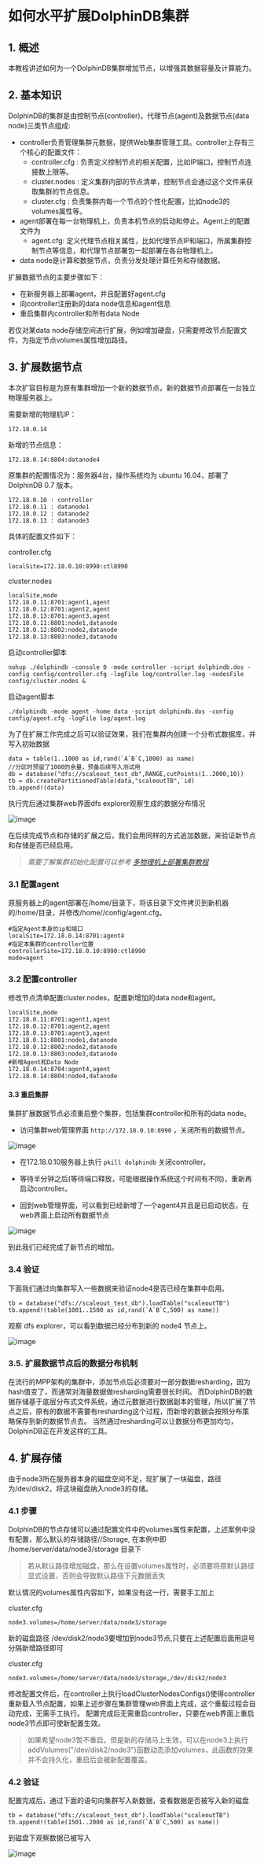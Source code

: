# 如何水平扩展DolphinDB集群

## 1. 概述

本教程讲述如何为一个DolphinDB集群增加节点，以增强其数据容量及计算能力。

## 2. 基本知识

DolphinDB的集群是由控制节点(controller)，代理节点(agent)及数据节点(data node)三类节点组成:
- controller负责管理集群元数据，提供Web集群管理工具。controller上存有三个核心的配置文件：
    - controller.cfg : 负责定义控制节点的相关配置，比如IP端口，控制节点连接数上限等。
    - cluster.nodes : 定义集群内部的节点清单，控制节点会通过这个文件来获取集群的节点信息。
    - cluster.cfg : 负责集群内每一个节点的个性化配置，比如node3的volumes属性等。
- agent部署在每一台物理机上，负责本机节点的启动和停止。Agent上的配置文件为
    - agent.cfg: 定义代理节点相关属性，比如代理节点IP和端口，所属集群控制节点等信息，和代理节点部署包一起部署在各台物理机上。
- data node是计算和数据节点，负责分发处理计算任务和存储数据。

扩展数据节点的主要步骤如下：
- 在新服务器上部署agent，并且配置好agent.cfg
- 向controller注册新的data node信息和agent信息
- 重启集群内controller和所有data Node

若仅对某data node存储空间进行扩展，例如增加硬盘，只需要修改节点配置文件，为指定节点volumes属性增加路径。

## 3. 扩展数据节点

本次扩容目标是为原有集群增加一个新的数据节点，新的数据节点部署在一台独立物理服务器上。

需要新增的物理机IP：
```
172.18.0.14
```
新增的节点信息：
```
172.18.0.14:8804:datanode4
```
原集群的配置情况为：服务器4台，操作系统均为 ubuntu 16.04，部署了 DolphinDB 0.7 版本。

```
172.18.0.10 : controller
172.18.0.11 : datanode1
172.18.0.12 : datanode2
172.18.0.13 : datanode3
```

具体的配置文件如下：

controller.cfg
```
localSite=172.18.0.10:8990:ctl8990
```
cluster.nodes
```
localSite,mode
172.18.0.11:8701:agent1,agent
172.18.0.12:8701:agent2,agent
172.18.0.13:8701:agent3,agent
172.18.0.11:8801:node1,datanode
172.18.0.12:8802:node2,datanode
172.18.0.13:8803:node3,datanode
```
启动controller脚本
```
nohup ./dolphindb -console 0 -mode controller -script dolphindb.dos -config config/controller.cfg -logFile log/controller.log -nodesFile config/cluster.nodes &
```
启动agent脚本
```
./dolphindb -mode agent -home data -script dolphindb.dos -config config/agent.cfg -logFile log/agent.log
```

为了在扩展工作完成之后可以验证效果，我们在集群内创建一个分布式数据库，并写入初始数据
```
data = table(1..1000 as id,rand(`A`B`C,1000) as name)
//分区时预留了1000的余量，预备后续写入测试用
db = database("dfs://scaleout_test_db",RANGE,cutPoints(1..2000,10))
tb = db.createPartitionedTable(data,"scaleoutTB",`id)
tb.append!(data)
```
执行完后通过集群web界面dfs explorer观察生成的数据分布情况

![image](https://github.com/dolphindb/Tutorials_CN/blob/master/images/scaleout/scale_dfs_exp1.PNG?raw=true)

在后续完成节点和存储的扩展之后，我们会用同样的方式追加数据，来验证新节点和存储是否已经启用。


> *需要了解集群初始化配置可以参考 [多物理机上部署集群教程](https://github.com/dolphindb/Tutorials_CN/blob/master/multi_machine_cluster_deploy.md)*

### 3.1 配置agent

原服务器上的agent部署在/home/<DolphinDBRoot>目录下，将该目录下文件拷贝到新机器的/home/<DolphinDBRoot>目录，并修改/home/<DolphinDBRoot>/config/agent.cfg。

```
#指定Agent本身的ip和端口
localSite=172.18.0.14:8701:agent4
#指定本集群的controller位置
controllerSite=172.18.0.10:8990:ctl8990
mode=agent
```

### 3.2 配置controller

修改节点清单配置cluster.nodes，配置新增加的data node和agent。

```
localSite,mode
172.18.0.11:8701:agent1,agent
172.18.0.12:8701:agent2,agent
172.18.0.13:8701:agent3,agent
172.18.0.11:8801:node1,datanode
172.18.0.12:8802:node2,datanode
172.18.0.13:8803:node3,datanode
#新增Agent和Data Node
172.18.0.14:8704:agent4,agent
172.18.0.14:8804:node4,datanode
```

#### 3.3 重启集群

集群扩展数据节点必须重启整个集群，包括集群controller和所有的data node。

- 访问集群web管理界面 ```http://172.18.0.10:8990``` ，关闭所有的数据节点。

 ![image](https://github.com/dolphindb/Tutorials_CN/blob/master/images/scaleout/controller_stopAll.PNG?raw=true)

- 在172.18.0.10服务器上执行 ```pkill dolphindb``` 关闭controller。
- 等待半分钟之后(等待端口释放，可能根据操作系统这个时间有不同)，重新再启动controller。

- 回到web管理界面，可以看到已经新增了一个agent4并且是已启动状态，在web界面上启动所有数据节点

 ![image](https://github.com/dolphindb/Tutorials_CN/blob/master/images/scaleout/Controller_StartAll.PNG?raw=true)

到此我们已经完成了新节点的增加。

### 3.4 验证

下面我们通过向集群写入一些数据来验证node4是否已经在集群中启用。
```
tb = database("dfs://scaleout_test_db").loadTable("scaleoutTB")
tb.append!(table(1001..1500 as id,rand(`A`B`C,500) as name))
```
观察 dfs explorer，可以看到数据已经分布到新的 node4 节点上。

![image](https://github.com/dolphindb/Tutorials_CN/blob/master/images/scaleout/scale_dfs_exp2.PNG?raw=true)

### 3.5. 扩展数据节点后的数据分布机制

在流行的MPP架构的集群中，添加节点后必须要对一部分数据resharding，因为hash值变了，而通常对海量数据做resharding需要很长时间。
而DolphinDB的数据存储基于底层分布式文件系统，通过元数据进行数据副本的管理，所以扩展了节点之后，原有的数据不需要有resharding这个过程，而新增的数据会按照分布策略保存到新的数据节点去。
当然通过resharding可以让数据分布更加均匀，DolphinDB正在开发这样的工具。

## 4. 扩展存储

由于node3所在服务器本身的磁盘空间不足，现扩展了一块磁盘，路径为/dev/disk2，将这块磁盘纳入node3的存储。

### 4.1 步骤

DolphinDB的节点存储可以通过配置文件中的volumes属性来配置，上述案例中没有配置，那么默认的存储路径<HomeDir>/<Data Node Alias>/Storage, 在本例中即 /home/server/data/node3/storage 目录下

> 若从默认路径增加磁盘，那么在设置volumes属性时，必须要将原默认路径显式设置，否则会导致默认路径下元数据丢失

默认情况的volumes属性内容如下，如果没有这一行，需要手工加上

cluster.cfg
```
node3.volumes=/home/server/data/node3/storage 
```
新的磁盘路径 /dev/disk2/node3要增加到node3节点,只要在上述配置后面用逗号分隔新增路径即可

cluster.cfg
```
node3.volumes=/home/server/data/node3/storage,/dev/disk2/node3
```

修改配置文件后，在controller上执行loadClusterNodesConfigs()使得controller重新载入节点配置，如果上述步骤在集群管理web界面上完成，这个重载过程会自动完成，无需手工执行。
配置完成后无需重启controller，只要在web界面上重启node3节点即可使新配置生效。
> 如果希望node3暂不重启，但是新的存储马上生效，可以在node3上执行addVolumes("/dev/disk2/node3")函数动态添加volumes，此函数的效果并不会持久化，重启后会被新配置覆盖。

### 4.2 验证

配置完成后，通过下面的语句向集群写入新数据，查看数据是否被写入新的磁盘
```
tb = database("dfs://scaleout_test_db").loadTable("scaleoutTB")
tb.append!(table(1501..2000 as id,rand(`A`B`C,500) as name))
```
到磁盘下观察数据已被写入

![image](https://github.com/dolphindb/Tutorials_CN/blob/master/images/scaleout/3.PNG?raw=true)



